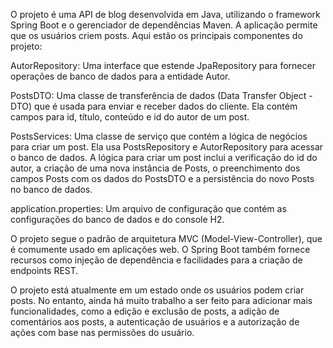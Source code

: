 O projeto é uma API de blog desenvolvida em Java, utilizando o framework Spring Boot e o gerenciador de dependências Maven. A aplicação permite que os usuários criem posts.
Aqui estão os principais componentes do projeto:

AutorRepository: Uma interface que estende JpaRepository para fornecer operações de banco de dados para a entidade Autor.

PostsDTO: Uma classe de transferência de dados (Data Transfer Object - DTO) que é usada para enviar e receber dados do cliente. Ela contém campos para id, título, conteúdo e id do autor de um post.

PostsServices: Uma classe de serviço que contém a lógica de negócios para criar um post. Ela usa PostsRepository e AutorRepository para acessar o banco de dados. A lógica para criar um post inclui a verificação do id do autor, a criação de uma nova instância de Posts,
o preenchimento dos campos Posts com os dados do PostsDTO e a persistência do novo Posts no banco de dados. 

application.properties: Um arquivo de configuração que contém as configurações do banco de dados e do console H2. 

O projeto segue o padrão de arquitetura MVC (Model-View-Controller), que é comumente usado em aplicações web.
O Spring Boot também fornece recursos como injeção de dependência e facilidades para a criação de endpoints REST.

O projeto está atualmente em um estado onde os usuários podem criar posts. No entanto, ainda há muito trabalho a ser feito para adicionar mais funcionalidades, como a edição e exclusão de posts, 
a adição de comentários aos posts, a autenticação de usuários e a autorização de ações com base nas permissões do usuário.




